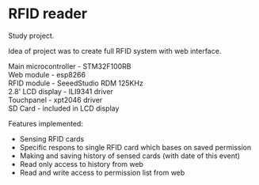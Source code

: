 # RFID reader  

Study project.  

Idea of project was to create full RFID system with web interface.  

Main microcontroller	- STM32F100RB  
Web module		- esp8266  
RFID module		- SeeedStudio RDM 125KHz  
2.8' LCD display	- ILI9341 driver  
Touchpanel		- xpt2046 driver  
SD Card			- included in LCD display  
  
Features implemented:  
* Sensing RFID cards  
* Specific respons to single RFID card which bases on saved permission  
* Making and saving history of sensed cards (with date of this event)  
* Read only access to history from web  
* Read and write access to permission list from web  

